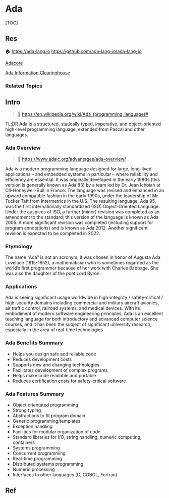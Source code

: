 # Ada

[TOC]



## Res
🏠 https://ada-lang.io
https://github.com/ada-lang-io/ada-lang-io

[Adacore](https://www.adaic.org)

[Ada Information Clearinghouse](https://www.adaic.org)


### Related Topics



## Intro
> 🔗 https://en.wikipedia.org/wiki/Ada_(programming_language)#

TL;DR
Ada is a structured, statically typed, imperative, and object-oriented high-level programming language, extended from Pascal and other languages.

### Ada Overview
> 🔗 https://www.adaic.org/advantages/ada-overview/

Ada is a modern programming language designed for large, long-lived applications – and embedded systems in particular – where reliability and efficiency are essential. It was originally developed in the early 1980s (this version is generally known as Ada 83) by a team led by Dr. Jean Ichbiah at CII-Honeywell-Bull in France. The language was revised and enhanced in an upward compatible fashion in the early 1990s, under the leadership of Mr. Tucker Taft from Intermetrics in the U.S. The resulting language, Ada 95, was the first internationally standardized (ISO) Object-Oriented Language. Under the auspices of ISO, a further (minor) revision was completed as an amendment to the standard; this version of the language is known as Ada 2005. A more significant revision was completed (including support for program annotations) and is known as Ada 2012. Another significant revision is expected to be completed in 2022.

### Etymology
The name “Ada” is not an acronym; it was chosen in honor of Augusta Ada Lovelace (1815-1852), a mathematician who is sometimes regarded as the world’s first programmer because of her work with Charles Babbage. She was also the daughter of the poet Lord Byron.

### Applications
Ada is seeing significant usage worldwide in high-integrity / safety-critical / high-security domains including commercial and military aircraft avionics, air traffic control, railroad systems, and medical devices. With its embodiment of modern software engineering principles, Ada is an excellent teaching language for both introductory and advanced computer science courses, and it has been the subject of significant university research, especially in the area of real-time technologies

### Ada Benefits Summary
-   Helps you design safe and reliable code
-   Reduces development costs
-   Supports new and changing technologies
-   Facilitates development of complex programs
-   Helps make code readable and portable
-   Reduces certification costs for safety-critical software

### Ada Features Summary
-   Object orientated programming
-   Strong typing
-   Abstractions to fit program domain
-   Generic programming/templates
-   Exception handling
-   Facilities for modular organization of code
-   Standard libraries for I/O, string handling, numeric computing, containers
-   Systems programming
-   Concurrent programming
-   Real-time programming
-   Distributed systems programming
-   Numeric processing
-   Interfaces to other languages (C, COBOL, Fortran)




## Ref

